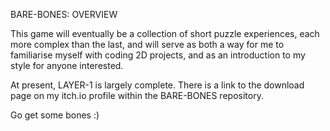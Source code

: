 BARE-BONES: OVERVIEW

This game will eventually be a collection of short puzzle experiences, each more
complex than the last, and will serve as both a way for me to familiarise myself
with coding 2D projects, and as an introduction to my style for anyone interested.

At present, LAYER-1 is largely complete. There is a link to the download page on
my itch.io profile within the BARE-BONES repository.

Go get some bones :)

